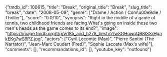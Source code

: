 {"tmdb_id": 100615, "title": "Break", "original_title": "Break", "slug_title": "break", "date": "2008-05-09", "genre": ["Drame / Action / Com\u00e9die / Thriller"], "score": "0.0/10", "synopsis": "Right in the middle of a game of tennis, two childhood friends are facing.What's going on inside these two men's heads as the game comes to its end?", "image": "https://image.tmdb.org/t/p/w185_and_h278_bestv2/wSGHowqQB8ISSrHgakEKg7wS9PZ.jpg", "actors": ["Cyril Lecomte (Max)", "Pierre Santini (The Narrator)", "Jean-Marc Coudert (Fred)", "Sophie Lacoste (Max's wife)"], "comments": [], "recommandations_id": [], "youtube_key": "notfound"}